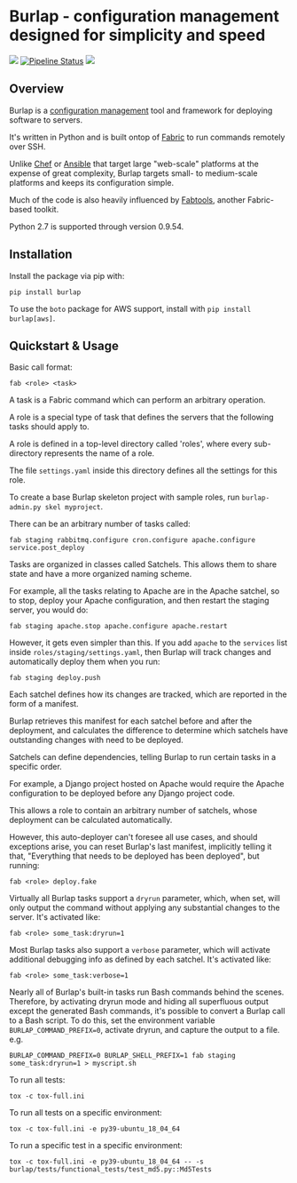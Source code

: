 Burlap - configuration management designed for simplicity and speed
===================================================================

[![](https://img.shields.io/pypi/v/burlap.svg)](https://pypi.python.org/pypi/burlap)
[![Pipeline Status](https://gitlab.com/chrisspen/burlap/badges/master/pipeline.svg)](https://gitlab.com/chrisspen/burlap/commits/master) 
[![](https://pyup.io/repos/gitlab/chrisspen/burlap/shield.svg)](https://pyup.io/repos/gitlab/chrisspen/burlap)

Overview
--------

Burlap is a [configuration management](https://en.wikipedia.org/wiki/Comparison_of_open-source_configuration_management_software)
tool and framework for deploying software to servers.

It's written in Python and is built ontop of [Fabric](http://www.fabfile.org/) to run commands remotely over SSH.

Unlike [Chef](https://www.chef.io/) or [Ansible](http://www.ansible.com/) that target large "web-scale" platforms at the expense of great complexity, Burlap targets small- to medium-scale platforms and keeps its configuration simple.

Much of the code is also heavily influenced by [Fabtools](https://github.com/fabtools/fabtools), another Fabric-based toolkit.

Python 2.7 is supported through version 0.9.54.

Installation
------------

Install the package via pip with:

    pip install burlap

To use the `boto` package for AWS support, install with `pip install burlap[aws]`.

Quickstart & Usage
------------------

Basic call format:

    fab <role> <task>

A task is a Fabric command which can perform an arbitrary operation.

A role is a special type of task that defines the servers that the following tasks should apply to.

A role is defined in a top-level directory called 'roles', where every sub-directory represents the name of a role.

The file `settings.yaml` inside this directory defines all the settings for this role.

To create a base Burlap skeleton project with sample roles, run `burlap-admin.py skel myproject`.

There can be an arbitrary number of tasks called:

    fab staging rabbitmq.configure cron.configure apache.configure service.post_deploy

Tasks are organized in classes called Satchels. This allows them to share state and have a more organized naming scheme.

For example, all the tasks relating to Apache are in the Apache satchel, so to stop, deploy your Apache configuration, and then restart the staging server, you would do:

    fab staging apache.stop apache.configure apache.restart

However, it gets even simpler than this. If you add `apache` to the `services` list inside `roles/staging/settings.yaml`, then Burlap will track changes and automatically deploy them when you run:

    fab staging deploy.push

Each satchel defines how its changes are tracked, which are reported in the form of a manifest.

Burlap retrieves this manifest for each satchel before and after the deployment, and calculates the difference to determine which satchels have outstanding changes with need to be deployed.

Satchels can define dependencies, telling Burlap to run certain tasks in a specific order.

For example, a Django project hosted on Apache would require the Apache configuration to be deployed before any Django project code.

This allows a role to contain an arbitrary number of satchels, whose deployment can be calculated automatically.

However, this auto-deployer can't foresee all use cases, and should exceptions arise, you can reset Burlap's last manifest, implicitly telling it that, "Everything that needs to be deployed has been deployed", but running:

    fab <role> deploy.fake

Virtually all Burlap tasks support a `dryrun` parameter, which, when set, will only output the command without applying any substantial changes to the server. It's activated like:

    fab <role> some_task:dryrun=1

Most Burlap tasks also support a `verbose` parameter, which will activate additional debugging info as defined by each satchel. It's activated like:

    fab <role> some_task:verbose=1

Nearly all of Burlap's built-in tasks run Bash commands behind the scenes. Therefore, by activating dryrun mode and hiding all superfluous output except the generated Bash commands,
it's possible to convert a Burlap call to a Bash script. To do this, set the environment variable `BURLAP_COMMAND_PREFIX=0`, activate dryrun, and capture the output to a file. e.g.

    BURLAP_COMMAND_PREFIX=0 BURLAP_SHELL_PREFIX=1 fab staging some_task:dryrun=1 > myscript.sh

To run all tests:

    tox -c tox-full.ini
    
To run all tests on a specific environment:

    tox -c tox-full.ini -e py39-ubuntu_18_04_64

To run a specific test in a specific environment:

    tox -c tox-full.ini -e py39-ubuntu_18_04_64 -- -s burlap/tests/functional_tests/test_md5.py::Md5Tests
